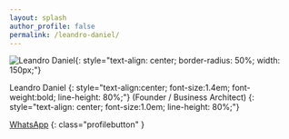 ```yaml
---
layout: splash
author_profile: false
permalink: /leandro-daniel/
---
```


<style>
.profilebutton {
  background-image: linear-gradient(92.88deg, #455EB5 9.16%, #5643CC 43.89%, #673FD7 64.72%);
  border-radius: 8px;
  border-style: none;
  box-sizing: border-box;
  color: #FFFFFF;
  cursor: pointer;
  flex-shrink: 0;
  font-family: "Inter UI","SF Pro Display",-apple-system,BlinkMacSystemFont,"Segoe UI",Roboto,Oxygen,Ubuntu,Cantarell,"Open Sans","Helvetica Neue",sans-serif;
  font-size: 16px;
  font-weight: 500;
  height: 4rem;
  padding: 0 1.6rem;
  text-align: center;
  text-shadow: rgba(0, 0, 0, 0.25) 0 3px 8px;
  transition: all .5s;
  user-select: none;
  -webkit-user-select: none;
  touch-action: manipulation;
}
  
.profilebutton a:link {
  color: #ffffff;
  text-decoration: none;
}

.profilebutton a:visited {
  color: #ffffff;
  text-decoration: none;
}

.profilebutton a:focus {  
  background: #BAE498;
}

.profilebutton a:hover {  
  background: #CDFEAA;
  box-shadow: rgba(80, 63, 205, 0.5) 0 1px 30px;
  transition-duration: .1s;
}

.profilebutton a:active {  
  color: #CDFEAA;
}
</style>

![Leandro Daniel](/assets/images/leandrodaniel-avatar.png){: style="text-align: center; border-radius: 50%; width: 150px;"}

Leandro Daniel
{: style="text-align:center; font-size:1.4em; font-weight:bold; line-height: 80%;"}
(Founder / Business Architect)
{: style="text-align: center; font-size:1.0em; line-height: 80%;"}

[WhatsApp](https://wa.me/5511960784444)
{: class="profilebutton" }


